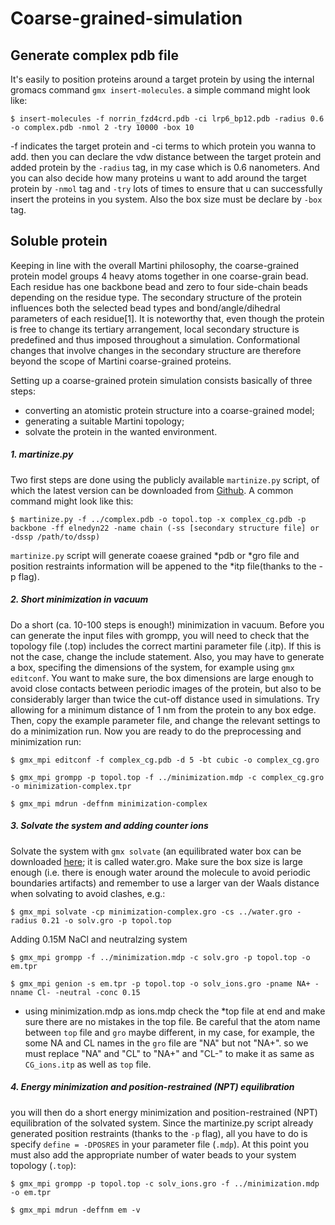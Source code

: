 # Coarse-grained-simulation

## Generate complex pdb file
It's easily to position proteins around a target protein by using the internal gromacs command `gmx insert-molecules`.
a simple command might look like:
```shell
$ insert-molecules -f norrin_fzd4crd.pdb -ci lrp6_bp12.pdb -radius 0.6 -o complex.pdb -nmol 2 -try 10000 -box 10
```
-f indicates the target protein and -ci terms to which protein you wanna to add. then you can declare the vdw distance between the target protein and added protein by the `-radius` tag, in my case which is 0.6 nanometers. And you can also decide how many proteins u want to add around the target protein by `-nmol` tag and `-try` lots of times to ensure that u can successfully insert the proteins in you system. Also the box size must be declare by `-box` tag.

## Soluble protein
Keeping in line with the overall Martini philosophy, the coarse-grained protein model groups 4 heavy atoms together in one coarse-grain bead. Each residue has one backbone bead and zero to four side-chain beads depending on the residue type. The secondary structure of the protein influences both the selected bead types and bond/angle/dihedral parameters of each residue[1]. It is noteworthy that, even though the protein is free to change its tertiary arrangement, local secondary structure is predefined and thus imposed throughout a simulation. Conformational changes that involve changes in the secondary structure are therefore beyond the scope of Martini coarse-grained proteins.

Setting up a coarse-grained protein simulation consists basically of three steps:
- converting an atomistic protein structure into a coarse-grained model;
- generating a suitable Martini topology;
- solvate the protein in the wanted environment.

##### 1. martinize.py
Two first steps are done using the publicly available `martinize.py` script, of which the latest version can be downloaded from [Github](http://md.chem.rug.nl/index.php/tools2/proteins-and-bilayers/204-martinize). 
A common command might look like this:
```shell
$ martinize.py -f ../complex.pdb -o topol.top -x complex_cg.pdb -p backbone -ff elnedyn22 -name chain (-ss [secondary structure file] or -dssp /path/to/dssp)
```
`martinize.py` script will generate coaese grained *pdb or *gro file and position restraints information will be appened to the *itp file(thanks to the -p flag).
##### 2. Short minimization in vacuum
Do a short (ca. 10-100 steps is enough!) minimization in vacuum. Before you can generate the input files with grompp, you will need to check that the topology file (.top) includes the correct martini parameter file (.itp). If this is not the case, change the include statement. Also, you may have to generate a box, specifing the dimensions of the system, for example using `gmx editconf`. You want to make sure, the box dimensions are large enough to avoid close contacts between periodic images of the protein, but also to be considerably larger than twice the cut-off distance used in simulations. Try allowing for a minimum distance of 1 nm from the protein to any box edge. Then, copy the example parameter file, and change the relevant settings to do a minimization run. Now you are ready to do the preprocessing and minimization run:
```shell
$ gmx_mpi editconf -f complex_cg.pdb -d 5 -bt cubic -o complex_cg.gro

$ gmx_mpi grompp -p topol.top -f ../minimization.mdp -c complex_cg.gro -o minimization-complex.tpr

$ gmx_mpi mdrun -deffnm minimization-complex
```
##### 3. Solvate the system and adding counter ions
 Solvate the system with `gmx solvate` (an equilibrated water box can be downloaded [here](http://md.chem.rug.nl/index.php/downloads/example-applications/63-pure-water-solvent); it is called water.gro. Make sure the box size is large enough (i.e. there is enough water around the molecule to avoid periodic boundaries artifacts) and remember to use a larger van der Waals distance when solvating to avoid clashes, e.g.:
 ```shell
 $ gmx_mpi solvate -cp minimization-complex.gro -cs ../water.gro -radius 0.21 -o solv.gro -p topol.top
 ```
 Adding 0.15M NaCl and neutralzing system 
 ```shell
 $ gmx_mpi grompp -f ../minimization.mdp -c solv.gro -p topol.top -o em.tpr
 
 $ gmx_mpi genion -s em.tpr -p topol.top -o solv_ions.gro -pname NA+ -nname Cl- -neutral -conc 0.15
 ```
 - using minimization.mdp as ions.mdp
 check the *top file at end and make sure there are no mistakes in the top file.
 Be careful that the atom name between `top` file and `gro` maybe different, in my case, for example, the some NA and CL names in the `gro` file are "NA" but not "NA+". so we must replace "NA" and "CL" to "NA+" and "CL-" to make it as same as `CG_ions.itp` as well as `top` file.
##### 4. Energy minimization and position-restrained (NPT) equilibration
you will then do a short energy minimization and position-restrained (NPT) equilibration of the solvated system. Since the martinize.py script already generated position restraints (thanks to the `-p` flag), all you have to do is specify `define = -DPOSRES` in your parameter file (`.mdp`). At this point you must also add the appropriate number of water beads to your system topology (`.top`):
```shell
$ gmx_mpi grompp -p topol.top -c solv_ions.gro -f ../minimization.mdp -o em.tpr

$ gmx_mpi mdrun -deffnm em -v
```
